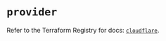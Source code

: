 # `provider`

Refer to the Terraform Registry for docs: [`cloudflare`](https://registry.terraform.io/providers/cloudflare/cloudflare/5.7.1/docs).
